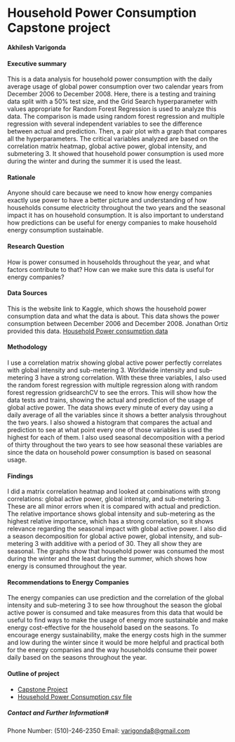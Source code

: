 # Household Power Consumption Capstone project

**Akhilesh Varigonda**

#### Executive summary
This is a data analysis for household power consumption with the daily average usage of global power consumption over two calendar years from December 2006 to December 2008. Here, there is a testing and training data split with a 50% test size, and the Grid Search hyperparameter with values appropriate for Random Forest Regression is used to analyze this data. The comparison is made using random forest regression and multiple regression with several independent variables to see the difference between actual and prediction. Then, a pair plot with a graph that compares all the hyperparameters. The critical variables analyzed are based on the correlation matrix heatmap, global active power, global intensity, and submetering 3. It showed that household power consumption is used more during the winter and during the summer it is used the least.

#### Rationale
Anyone should care because we need to know how energy companies exactly use power to have a better picture and understanding of how households consume electricity throughout the two years and the seasonal impact it has on household consumption. It is also important to understand how predictions can be useful for energy companies to make household energy consumption sustainable.  

#### Research Question
How is power consumed in households throughout the year, and what factors contribute to that? How can we make sure this data is useful for energy companies?

#### Data Sources
This is the website link to Kaggle, which shows the household power consumption data and what the data is about. This data shows the power consumption between December 2006 and December 2008. Jonathan Ortiz provided this data. 
[Household Power consumption data](https://www.kaggle.com/datasets/imtkaggleteam/household-power-consumption)

#### Methodology
I use a correlation matrix showing global active power perfectly correlates with global intensity and sub-metering 3. Worldwide intensity and sub-metering 3 have a strong correlation. With these three variables, I also used  the random forest regression with multiple regression along with random forest regression gridsearchCV to see the errors. This will show how the data tests and trains, showing the actual and prediction of the usage of global active power. The data shows every minute of every day using a daily average of all the variables since it shows a better analysis throughout the two years. I also showed a histogram that compares the actual and prediction to see at what point every one of those variables is used the highest for each of them. I also used seasonal decomposition with a period of thirty throughout the two years to see how seasonal these variables are since the data on household power consumption is based on seasonal usage. 

#### Findings
I did a matrix correlation heatmap and looked at combinations with strong correlations: global active power, global intensity, and sub-metering 3. These are all minor errors when it is compared with actual and prediction. The relative importance shows global intensity and sub-metering as the highest relative importance, which has a strong correlation, so it shows relevance regarding the seasonal impact with global active power. I also did a season decomposition for global active power, global intensity, and sub-metering 3 with additive with a period of 30. They all show they are seasonal. The graphs show that household power was consumed the most during the winter and the least during the summer, which shows how energy is consumed throughout the year. 

#### Recommendations to Energy Companies 
The energy companies can use prediction and the correlation of the global intensity and sub-metering 3 to see how throughout the season the global active power is consumed and take measures from this data that would be useful to find ways to make the usage of energy more sustainable and make energy cost-effective for the household based on the seasons. To encourage energy sustainability, make the energy costs high in the summer and low during the winter since it would be more helpful and practical both for the energy companies and the way households consume their power daily based on the seasons throughout the year. 

#### Outline of project

- [Capstone Project](Capstone_Final_Project.ipynb)
- [Household Power Consumption csv file](household_power_consumption.csv)


##### Contact and Further Information# 
Phone Number: (510)-246-2350
Email: varigonda8@gmail.com 
